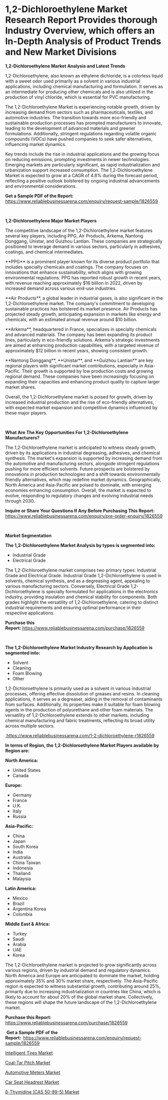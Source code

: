 <p><h1>1,2-Dichloroethylene Market Research Report Provides thorough Industry Overview, which offers an In-Depth Analysis of Product Trends and New Market Divisions</h1></p><p><strong>1,2-Dichloroethylene Market Analysis and Latest Trends</strong></p>
<p><p>1,2-Dichloroethylene, also known as ethylene dichloride, is a colorless liquid with a sweet odor used primarily as a solvent in various industrial applications, including chemical manufacturing and formulation. It serves as an intermediate for producing other chemicals and is also utilized in the production of vinyl chloride, which is essential for PVC manufacturing.</p><p>The 1,2-Dichloroethylene Market is experiencing notable growth, driven by increasing demand from sectors such as pharmaceuticals, textiles, and automotive industries. The transition towards more eco-friendly and sustainable production processes has prompted manufacturers to innovate, leading to the development of advanced materials and greener formulations. Additionally, stringent regulations regarding volatile organic compounds (VOCs) have pushed companies to seek safer alternatives, influencing market dynamics.</p><p>Key trends include the rise in industrial applications and the growing focus on reducing emissions, prompting investments in newer technologies. Emerging markets are particularly significant, as rapid industrialization and urbanization support increased consumption. The 1,2-Dichloroethylene Market is expected to grow at a CAGR of 4.8% during the forecast period, reflecting a positive outlook bolstered by ongoing industrial advancements and environmental considerations.</p></p>
<p><strong>Get a Sample PDF of the Report:&nbsp;</strong> <a href="https://www.reliablebusinessarena.com/enquiry/request-sample/1826559?utm_campaign=1347&utm_medium=2&utm_source=Github&utm_content=ia&utm_term=15102024&utm_id=12-dichloroethylene">https://www.reliablebusinessarena.com/enquiry/request-sample/1826559</a></p>
<p>&nbsp;</p>
<p><strong>1,2-Dichloroethylene Major Market Players</strong></p>
<p><p>The competitive landscape of the 1,2-Dichloroethylene market features several key players, including PPG, Air Products, Arkema, Nantong Donggang, Unistar, and Guizhou Lantian. These companies are strategically positioned to leverage demand in various sectors, particularly in adhesives, coatings, and chemical intermediates.</p><p>**PPG** is a prominent player known for its diverse product portfolio that includes specialty chemicals and coatings. The company focuses on innovations that enhance sustainability, which aligns with growing environmental regulations. PPG has reported robust growth in recent years, with revenue reaching approximately $16 billion in 2022, driven by increased demand across various end-use industries.</p><p>**Air Products**, a global leader in industrial gases, is also significant in the 1,2-Dichloroethylene market. The company's commitment to developing sustainable practices has bolstered its market presence. Air Products has projected steady growth, anticipating expansion in markets like energy and chemicals, with an estimated annual revenue around $10 billion.</p><p>**Arkema**, headquartered in France, specializes in specialty chemicals and advanced materials. The company has been expanding its product lines, particularly in eco-friendly solutions. Arkema's strategic investments are aimed at enhancing production capabilities, with a targeted revenue of approximately $12 billion in recent years, showing consistent growth.</p><p>**Nantong Donggang**, **Unistar**, and **Guizhou Lantian** are key regional players with significant market contributions, especially in Asia-Pacific. Their growth is supported by low production costs and growing regional demand. These companies have been increasingly focusing on expanding their capacities and enhancing product quality to capture larger market shares.</p><p>Overall, the 1,2-Dichloroethylene market is poised for growth, driven by increased industrial production and the rise of eco-friendly alternatives, with expected market expansion and competitive dynamics influenced by these major players.</p></p>
<p>&nbsp;</p>
<p><strong>What Are The Key Opportunities For 1,2-Dichloroethylene Manufacturers?</strong></p>
<p><p>The 1,2-Dichloroethylene market is anticipated to witness steady growth, driven by its applications in industrial degreasing, adhesives, and chemical synthesis. The market's expansion is supported by increasing demand from the automotive and manufacturing sectors, alongside stringent regulations pushing for more efficient solvents. Future prospects are bolstered by innovations in production technologies and a shift towards environmentally friendly alternatives, which may redefine market dynamics. Geographically, North America and Asia-Pacific are poised to dominate, with emerging economies enhancing consumption. Overall, the market is expected to evolve, responding to regulatory changes and evolving industrial needs through 2030.</p></p>
<p><strong>Inquire or Share Your Questions If Any Before Purchasing This Report:</strong> <a href="https://www.reliablebusinessarena.com/enquiry/pre-order-enquiry/1826559?utm_campaign=1347&utm_medium=2&utm_source=Github&utm_content=ia&utm_term=15102024&utm_id=12-dichloroethylene">https://www.reliablebusinessarena.com/enquiry/pre-order-enquiry/1826559</a></p>
<p>&nbsp;</p>
<p><strong>Market Segmentation</strong></p>
<p><strong>The 1,2-Dichloroethylene Market Analysis by types is segmented into:</strong></p>
<p><ul><li>Industrial Grade</li><li>Electrical Grade</li></ul></p>
<p><p>The 1,2-Dichloroethylene market comprises two primary types: Industrial Grade and Electrical Grade. Industrial Grade 1,2-Dichloroethylene is used in solvents, chemical synthesis, and as a degreasing agent, appealing to various manufacturing sectors. Conversely, Electrical Grade 1,2-Dichloroethylene is specially formulated for applications in the electronics industry, providing insulation and chemical stability for components. Both grades highlight the versatility of 1,2-Dichloroethylene, catering to distinct industrial requirements and ensuring optimal performance in their respective applications.</p></p>
<p><strong>Purchase this Report:&nbsp;</strong><a href="https://www.reliablebusinessarena.com/purchase/1826559?utm_campaign=1347&utm_medium=2&utm_source=Github&utm_content=ia&utm_term=15102024&utm_id=12-dichloroethylene">https://www.reliablebusinessarena.com/purchase/1826559</a></p>
<p>&nbsp;</p>
<p><strong>The 1,2-Dichloroethylene Market Industry Research by Application is segmented into:</strong></p>
<p><ul><li>Solvent</li><li>Cleaning</li><li>Foam Blowing</li><li>Other</li></ul></p>
<p><p>1,2-Dichloroethylene is primarily used as a solvent in various industrial processes, offering effective dissolution of greases and resins. In cleaning applications, it serves as a degreaser, aiding in the removal of contaminants from surfaces. Additionally, its properties make it suitable for foam blowing agents in the production of polyurethane and other foam materials. The versatility of 1,2-Dichloroethylene extends to other markets, including chemical manufacturing and fabric treatments, reflecting its broad utility across multiple sectors.</p></p>
<p><a href="https://www.reliablebusinessarena.com/1-2-dichloroethylene-r1826559?utm_campaign=1347&utm_medium=2&utm_source=Github&utm_content=ia&utm_term=15102024&utm_id=12-dichloroethylene">&nbsp;https://www.reliablebusinessarena.com/1-2-dichloroethylene-r1826559</a></p>
<p><strong>In terms of Region, the 1,2-Dichloroethylene Market Players available by Region are:</strong></p>
<p>
    <p> <strong> North America: </strong>
        <ul>
            <li>United States</li>
            <li>Canada</li>
        </ul>
        </p> 
    <p> <strong> Europe: </strong>
        <ul>
            <li>Germany</li>
            <li>France</li>
            <li>U.K.</li>
            <li>Italy</li>
            <li>Russia</li>
        </ul>
        </p> 
    <p> <strong> Asia-Pacific: </strong>
        <ul>
            <li>China</li>
            <li>Japan</li>
            <li>South Korea</li>
            <li>India</li>
            <li>Australia</li>
            <li>China Taiwan</li>
            <li>Indonesia</li>
            <li>Thailand</li>
            <li>Malaysia</li>
        </ul>
        </p> 
    <p> <strong> Latin America: </strong>
        <ul>
            <li>Mexico</li>
            <li>Brazil</li>
            <li>Argentina Korea</li>
            <li>Colombia</li>
        </ul>
        </p> 
    <p> <strong> Middle East & Africa: </strong>
        <ul>
            <li>Turkey</li>
            <li>Saudi</li>
            <li>Arabia</li>
            <li>UAE</li>
            <li>Korea</li>
        </ul>
    </p>
    </p>
<p><p>The 1,2-Dichloroethylene market is projected to grow significantly across various regions, driven by industrial demand and regulatory dynamics. North America and Europe are anticipated to dominate the market, holding approximately 35% and 30% market share, respectively. The Asia-Pacific region is expected to witness substantial growth, contributing around 25%, primarily due to increasing industrialization in countries like China, which is likely to account for about 20% of the global market share. Collectively, these regions will shape the future landscape of the 1,2-Dichloroethylene market.</p></p>
<p><strong>Purchase this Report: </strong><a href="https://www.reliablebusinessarena.com/purchase/1826559?utm_campaign=1347&utm_medium=2&utm_source=Github&utm_content=ia&utm_term=15102024&utm_id=12-dichloroethylene">https://www.reliablebusinessarena.com/purchase/1826559</a></p>
<p>&nbsp;<strong>Get a Sample PDF of the Report:&nbsp;&nbsp;</strong><a href="https://www.reliablebusinessarena.com/enquiry/request-sample/1826559?utm_campaign=1347&utm_medium=2&utm_source=Github&utm_content=ia&utm_term=15102024&utm_id=12-dichloroethylene">https://www.reliablebusinessarena.com/enquiry/request-sample/1826559</a></p>
<p><strong></strong></p>
<p><p><a href="https://www.linkedin.com/pulse/emerging-opportunities-challenges-global-intelligent-tires-k80se?utm_campaign=1347&utm_medium=2&utm_source=Github&utm_content=ia&utm_term=15102024&utm_id=12-dichloroethylene">Intelligent Tires Market</a></p><p><a href="https://github.com/loree7bmunk/Market-Research-Report-List-1/blob/main/coal-tar-pitch-market.md?utm_campaign=1347&utm_medium=2&utm_source=Github&utm_content=ia&utm_term=15102024&utm_id=12-dichloroethylene">Coal-Tar Pitch Market</a></p><p><a href="https://www.linkedin.com/pulse/evaluating-global-automotive-meters-market-trends-growth-6rhle?utm_campaign=1347&utm_medium=2&utm_source=Github&utm_content=ia&utm_term=15102024&utm_id=12-dichloroethylene">Automotive Meters Market</a></p><p><a href="https://www.linkedin.com/pulse/car-seat-headrest-market-size-share-growth-analysis-type-vu02e?utm_campaign=1347&utm_medium=2&utm_source=Github&utm_content=ia&utm_term=15102024&utm_id=12-dichloroethylene">Car Seat Headrest Market</a></p><p><a href="https://github.com/deshawnj39lau/Market-Research-Report-List-1/blob/main/b-thymidine-cas-50-89-5-market.md?utm_campaign=1347&utm_medium=2&utm_source=Github&utm_content=ia&utm_term=15102024&utm_id=12-dichloroethylene">β-Thymidine (CAS 50-89-5) Market</a></p></p>
